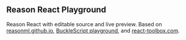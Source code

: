 Reason React Playground
-----------------------

Reason React with editable source and live preview. Based on
[reasonml.github.io](https://github.com/reasonml/reasonml.github.io),
[BuckleScript
playground](https://github.com/BuckleScript/bucklescript-playground), and [react-toolbox.com](http://react-toolbox.com/).

